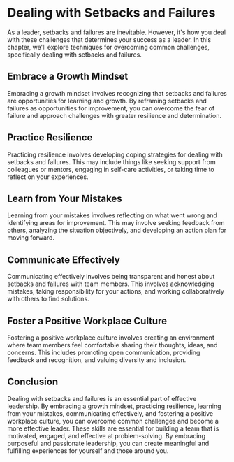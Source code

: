 Dealing with Setbacks and Failures
===========================================================================

As a leader, setbacks and failures are inevitable. However, it's how you deal with these challenges that determines your success as a leader. In this chapter, we'll explore techniques for overcoming common challenges, specifically dealing with setbacks and failures.

Embrace a Growth Mindset
------------------------

Embracing a growth mindset involves recognizing that setbacks and failures are opportunities for learning and growth. By reframing setbacks and failures as opportunities for improvement, you can overcome the fear of failure and approach challenges with greater resilience and determination.

Practice Resilience
-------------------

Practicing resilience involves developing coping strategies for dealing with setbacks and failures. This may include things like seeking support from colleagues or mentors, engaging in self-care activities, or taking time to reflect on your experiences.

Learn from Your Mistakes
------------------------

Learning from your mistakes involves reflecting on what went wrong and identifying areas for improvement. This may involve seeking feedback from others, analyzing the situation objectively, and developing an action plan for moving forward.

Communicate Effectively
-----------------------

Communicating effectively involves being transparent and honest about setbacks and failures with team members. This involves acknowledging mistakes, taking responsibility for your actions, and working collaboratively with others to find solutions.

Foster a Positive Workplace Culture
-----------------------------------

Fostering a positive workplace culture involves creating an environment where team members feel comfortable sharing their thoughts, ideas, and concerns. This includes promoting open communication, providing feedback and recognition, and valuing diversity and inclusion.

Conclusion
----------

Dealing with setbacks and failures is an essential part of effective leadership. By embracing a growth mindset, practicing resilience, learning from your mistakes, communicating effectively, and fostering a positive workplace culture, you can overcome common challenges and become a more effective leader. These skills are essential for building a team that is motivated, engaged, and effective at problem-solving. By embracing purposeful and passionate leadership, you can create meaningful and fulfilling experiences for yourself and those around you.
